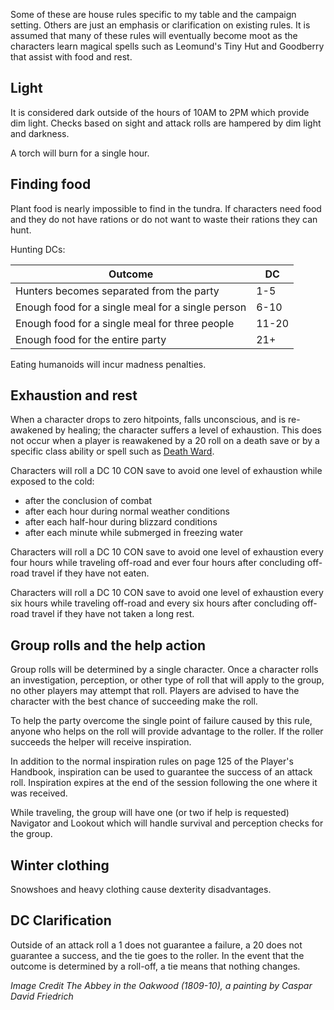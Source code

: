 Some of these are house rules specific to my table and the campaign setting.
Others are just an emphasis or clarification on existing rules. It is assumed
that many of these rules will eventually become moot as the characters learn
magical spells such as Leomund's Tiny Hut and Goodberry that assist with food
and rest.

## Light

It is considered dark outside of the hours of 10AM to 2PM which provide dim
light. Checks based on sight and attack rolls are hampered by dim light and
darkness.

A torch will burn for a single hour.

## Finding food

Plant food is nearly impossible to find in the tundra. If characters need food
and they do not have rations or do not want to waste their rations they can
hunt.

Hunting DCs:

| Outcome                                           | DC    |
| ------------------------------------------------- | ----- |
| Hunters becomes separated from the party          | 1-5   | 
| Enough food for a single meal for a single person | 6-10  |
| Enough food for a single meal for three people    | 11-20 |
| Enough food for the entire party                  | 21+   |

Eating humanoids will incur madness penalties.

## Exhaustion and rest

When a character drops to zero hitpoints, falls unconscious, and is re-awakened
by healing; the character suffers a level of exhaustion. This does not occur
when a player is reawakened by a 20 roll on a death save or by a specific class
ability or spell such as
[Death Ward](https://roll20.net/compendium/dnd5e/Death%20Ward).

Characters will roll a DC 10 CON save to avoid one level of exhaustion while
exposed to the cold:

  - after the conclusion of combat
  - after each hour during normal weather conditions
  - after each half-hour during blizzard conditions
  - after each minute while submerged in freezing water

Characters will roll a DC 10 CON save to avoid one level of exhaustion every
four hours while traveling off-road and ever four hours after concluding
off-road travel if they have not eaten.

Characters will roll a DC 10 CON save to avoid one level of exhaustion every six
hours while traveling off-road and every six hours after concluding off-road
travel if they have not taken a long rest.

## Group rolls and the help action

Group rolls will be determined by a single character. Once a character rolls an
investigation, perception, or other type of roll that will apply to the group,
no other players may attempt that roll. Players are advised to have the
character with the best chance of succeeding make the roll.

To help the party overcome the single point of failure caused by this rule,
anyone who helps on the roll will provide advantage to the roller. If the roller
succeeds the helper will receive inspiration.

In addition to the normal inspiration rules on page 125 of the Player's Handbook,
inspiration can be used to guarantee the success of an attack roll. Inspiration
expires at the end of the session following the one where it was received.

While traveling, the group will have one (or two if help is requested) Navigator
and Lookout which will handle survival and perception checks for the group.

## Winter clothing
Snowshoes and heavy clothing cause dexterity disadvantages.

## DC Clarification
Outside of an attack roll a 1 does not guarantee a failure, a 20 does not
guarantee a success, and the tie goes to the roller. In the event that the
outcome is determined by a roll-off, a tie means that nothing changes.



_Image Credit The Abbey in the Oakwood (1809-10), a painting by Caspar David Friedrich_
